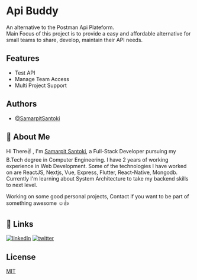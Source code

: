 
# Api Buddy

An alternative to the Postman Api Plateform.  
Main Focus of this project is to provide a easy and affordable alternative for small teams to share, develop, maintain their API needs.





## Features

- Test API
- Manage Team Access
- Multi Project Support

## Authors

- [@SamarpitSantoki](https://www.github.com/SamarpitSantoki)


## 🚀 About Me
Hi There✌️ , I'm [Samarpit Santoki](https://www.instagram.com/samarpit_santoki), a Full-Stack Developer pursuing my B.Tech degree in Computer Engineering. I have 2 years of working experience in Web Development. Some of the technologies I have worked on are ReactJS, Nextjs, Vue, Express, Flutter, React-Native, Mongodb. Currently I'm learning about System Architecture to take my backend skills to next level.    

Working on some good personal projects, Contact if you want to be part of something awesome ☺️👍

## 🔗 Links
[![linkedin](https://img.shields.io/badge/linkedin-0A66C2?style=for-the-badge&logo=linkedin&logoColor=white)](https://www.linkedin.com/in/samarpitsantoki/)
[![twitter](https://img.shields.io/badge/twitter-1DA1F2?style=for-the-badge&logo=twitter&logoColor=white)](https://twitter.com/SamarpitSantoki)


## License

[MIT](https://choosealicense.com/licenses/mit/)


